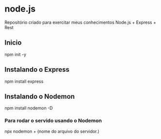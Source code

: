 # node.js
Repositório criado para exercitar meus conhecimentos Node.js + Express + Rest 

## Inicio 
npm init -y

## Instalando o Express
npm install express

## Instalando o Nodemon
npm install nodemon -D
### Para rodar o servido usando o Nodemon
npx nodemon + (nome do arquivo do servidor.)


